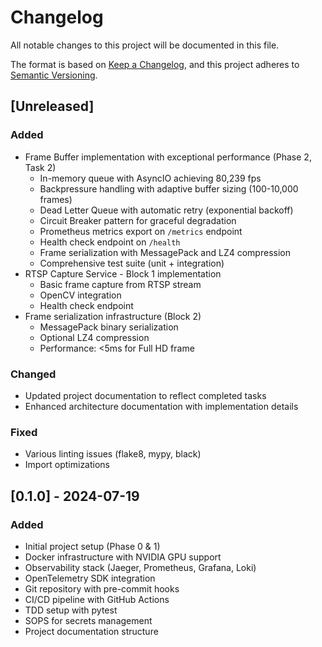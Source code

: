 # Changelog

All notable changes to this project will be documented in this file.

The format is based on [Keep a Changelog](https://keepachangelog.com/en/1.0.0/),
and this project adheres to [Semantic Versioning](https://semver.org/spec/v2.0.0.html).

## [Unreleased]

### Added
- Frame Buffer implementation with exceptional performance (Phase 2, Task 2)
  - In-memory queue with AsyncIO achieving 80,239 fps
  - Backpressure handling with adaptive buffer sizing (100-10,000 frames)
  - Dead Letter Queue with automatic retry (exponential backoff)
  - Circuit Breaker pattern for graceful degradation
  - Prometheus metrics export on `/metrics` endpoint
  - Health check endpoint on `/health`
  - Frame serialization with MessagePack and LZ4 compression
  - Comprehensive test suite (unit + integration)
- RTSP Capture Service - Block 1 implementation
  - Basic frame capture from RTSP stream
  - OpenCV integration
  - Health check endpoint
- Frame serialization infrastructure (Block 2)
  - MessagePack binary serialization
  - Optional LZ4 compression
  - Performance: <5ms for Full HD frame

### Changed
- Updated project documentation to reflect completed tasks
- Enhanced architecture documentation with implementation details

### Fixed
- Various linting issues (flake8, mypy, black)
- Import optimizations

## [0.1.0] - 2024-07-19

### Added
- Initial project setup (Phase 0 & 1)
- Docker infrastructure with NVIDIA GPU support
- Observability stack (Jaeger, Prometheus, Grafana, Loki)
- OpenTelemetry SDK integration
- Git repository with pre-commit hooks
- CI/CD pipeline with GitHub Actions
- TDD setup with pytest
- SOPS for secrets management
- Project documentation structure

